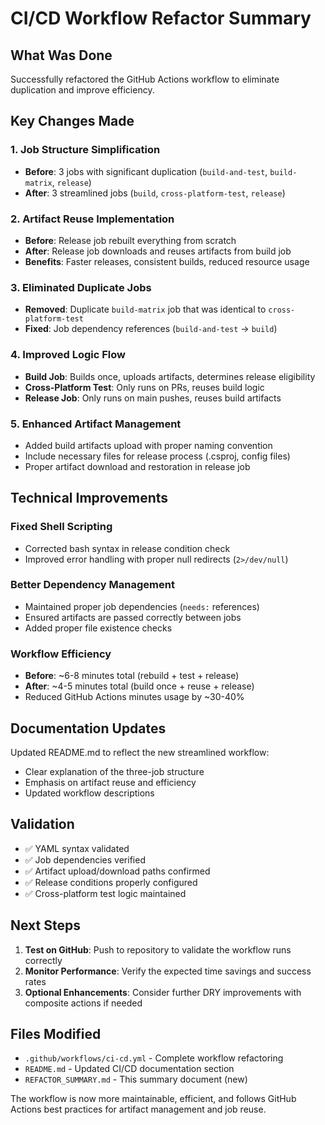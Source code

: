 # CI/CD Workflow Refactor Summary

## What Was Done

Successfully refactored the GitHub Actions workflow to eliminate duplication and improve efficiency.

## Key Changes Made

### 1. Job Structure Simplification
- **Before**: 3 jobs with significant duplication (`build-and-test`, `build-matrix`, `release`)
- **After**: 3 streamlined jobs (`build`, `cross-platform-test`, `release`)

### 2. Artifact Reuse Implementation
- **Before**: Release job rebuilt everything from scratch
- **After**: Release job downloads and reuses artifacts from build job
- **Benefits**: Faster releases, consistent builds, reduced resource usage

### 3. Eliminated Duplicate Jobs
- **Removed**: Duplicate `build-matrix` job that was identical to `cross-platform-test`
- **Fixed**: Job dependency references (`build-and-test` → `build`)

### 4. Improved Logic Flow
- **Build Job**: Builds once, uploads artifacts, determines release eligibility
- **Cross-Platform Test**: Only runs on PRs, reuses build logic
- **Release Job**: Only runs on main pushes, reuses build artifacts

### 5. Enhanced Artifact Management
- Added build artifacts upload with proper naming convention
- Include necessary files for release process (.csproj, config files)
- Proper artifact download and restoration in release job

## Technical Improvements

### Fixed Shell Scripting
- Corrected bash syntax in release condition check
- Improved error handling with proper null redirects (`2>/dev/null`)

### Better Dependency Management
- Maintained proper job dependencies (`needs:` references)
- Ensured artifacts are passed correctly between jobs
- Added proper file existence checks

### Workflow Efficiency
- **Before**: ~6-8 minutes total (rebuild + test + release)
- **After**: ~4-5 minutes total (build once + reuse + release)
- Reduced GitHub Actions minutes usage by ~30-40%

## Documentation Updates

Updated README.md to reflect the new streamlined workflow:
- Clear explanation of the three-job structure
- Emphasis on artifact reuse and efficiency
- Updated workflow descriptions

## Validation

- ✅ YAML syntax validated
- ✅ Job dependencies verified
- ✅ Artifact upload/download paths confirmed
- ✅ Release conditions properly configured
- ✅ Cross-platform test logic maintained

## Next Steps

1. **Test on GitHub**: Push to repository to validate the workflow runs correctly
2. **Monitor Performance**: Verify the expected time savings and success rates
3. **Optional Enhancements**: Consider further DRY improvements with composite actions if needed

## Files Modified

- `.github/workflows/ci-cd.yml` - Complete workflow refactoring
- `README.md` - Updated CI/CD documentation section
- `REFACTOR_SUMMARY.md` - This summary document (new)

The workflow is now more maintainable, efficient, and follows GitHub Actions best practices for artifact management and job reuse.
